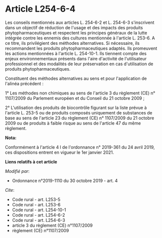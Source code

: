 # Article L254-6-4

Les conseils mentionnés aux articles L. 254-6-2 et L. 254-6-3 s'inscrivent dans un objectif de réduction de l'usage et des
impacts des produits phytopharmaceutiques et respectent les principes généraux de la lutte intégrée contre les ennemis des
cultures mentionnée à l'article L. 253-6. A ce titre, ils privilégient des méthodes alternatives. Si nécessaire, ils
recommandent les produits phytopharmaceutiques adaptés. Ils promeuvent les actions mentionnées à l'article L. 254-10-1. Ils
tiennent compte des enjeux environnementaux présents dans l'aire d'activité de l'utilisateur professionnel et des modalités
de leur préservation en cas d'utilisation de produits phytopharmaceutiques.

Constituent des méthodes alternatives au sens et pour l'application de l'alinéa précédent :

1° Les méthodes non chimiques au sens de l'article 3 du règlement (CE) n° 1107/2009 du Parlement européen et du Conseil du 21
octobre 2009 ;

2° L'utilisation des produits de biocontrôle figurant sur la liste prévue à l'article L. 253-5 ou de produits composés
uniquement de substances de base au sens de l'article 23 du règlement (CE) n° 1107/2009 du 21 octobre 2009 ou de produits à
faible risque au sens de l'article 47 du même règlement.

**Nota:**

Conformément à l'article 4 I de l'ordonnance n° 2019-361 du 24 avril 2019, ces dispositions entrent en vigueur le 1er janvier
2021.

**Liens relatifs à cet article**

_Modifié par_:

  - Ordonnance n°2019-1110 du 30 octobre 2019 - art. 4

_Cite_:

  - Code rural - art. L253-5
  - Code rural - art. L253-6
  - Code rural - art. L254-10-1
  - Code rural - art. L254-6-2
  - Code rural - art. L254-6-3
  - article 3 du règlement (CE) n°1107/2009
  - règlement (CE) n°1107/2009
